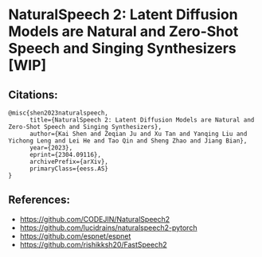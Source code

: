 # NaturalSpeech 2: Latent Diffusion Models are Natural and Zero-Shot Speech and Singing Synthesizers [WIP]







## Citations:
```
@misc{shen2023naturalspeech,
      title={NaturalSpeech 2: Latent Diffusion Models are Natural and Zero-Shot Speech and Singing Synthesizers}, 
      author={Kai Shen and Zeqian Ju and Xu Tan and Yanqing Liu and Yichong Leng and Lei He and Tao Qin and Sheng Zhao and Jiang Bian},
      year={2023},
      eprint={2304.09116},
      archivePrefix={arXiv},
      primaryClass={eess.AS}
}
```



## References:
* https://github.com/CODEJIN/NaturalSpeech2
* https://github.com/lucidrains/naturalspeech2-pytorch
* https://github.com/espnet/espnet
* https://github.com/rishikksh20/FastSpeech2
